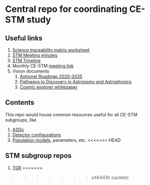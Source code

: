 # Central repo for coordinating CE-STM study

## Useful links
1. [Science traceability matrix worksheet](https://docs.google.com/spreadsheets/d/1B80x-tropBN72vWFrzy340Z8rSlZ7fZPjYyoVCZUF8g/edit?gid=565516239#gid=565516239)   
2. [STM Meeting minutes](https://docs.google.com/document/d/1s7_K08WINGpA2mwgS5sOl8UF6p8LDL1yNAjLkTPiKPw/edit?tab=t.0)   
3. [STM Timeline](https://docs.google.com/document/d/10SoGxckP27lC824mTDJ1VIA0VC9W-XMlp6qpsHw5ijM/edit?tab=t.0)
4. Monthly CE-STM [meeting link](https://psu.zoom.us/j/333921336?pwd=L1VJWERSKzRLdGZYY0J6U3VBNkp5UT09)
7. Vision documents
   1. [Astronet Roadmap 2020-2035](https://www.astronet-eu.org/?page_id=521)
   2. [Pathways to Discovery in Astronomy and Astrophysics](https://nap.nationalacademies.org/catalog/26141/pathways-to-discovery-in-astronomy-and-astrophysics-for-the-2020s)
   3. [Cosmic explorer whitepaper](https://arxiv.org/pdf/2306.13745)


## Contents
This repo would house common resources useful for all CE-STM subgroups, like
1. [ASDs](asd/ASD.md)
2. [Detector configurations](detector_configurations/configurations.md)
3. [Population models](population/population.md), parameters, etc.
<<<<<<< HEAD

## STM subgroup repos

1. [TGR](https://github.com/vaishakp/ce-stm-tgr/)
=======
>>>>>>> a464d3b (update)
